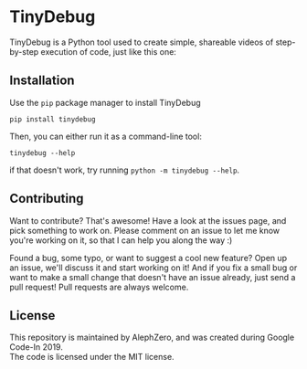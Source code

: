 # TinyDebug
TinyDebug is a Python tool used to create simple, shareable videos of step-by-step execution of code, just like this one:

## Installation
Use the `pip` package manager to install TinyDebug
```shell script
pip install tinydebug
```
Then, you can either run it as a command-line tool:
```shell script
tinydebug --help
```
if that doesn't work, try running ``python -m tinydebug --help``.

## Contributing
Want to contribute? That's awesome! Have a look at the issues page, and pick something to work on.
Please comment on an issue to let me know you're working on it, so that I can help you along the way :)

Found a bug, some typo, or want to suggest a cool new feature? Open up an issue, we'll discuss it and start working on it!
And if you fix a small bug or want to make a small change that doesn't have an issue already, just send a pull request! Pull requests are always welcome.

## License
This repository is maintained by AlephZero, and was created during Google Code-In 2019.  
The code is licensed under the MIT license.
